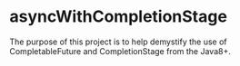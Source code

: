 # asyncWithCompletionStage
The purpose of this project is to help demystify the use of CompletableFuture and CompletionStage from the Java8+.
